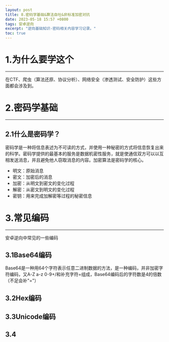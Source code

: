 ```yaml
---
layout: post
title: 8.密码学基础&算法自吐&非标准加密对抗
date: 2023-05-18 15:57 +0800
tags: 安卓逆向
excerpt: "逆向基础知识-密码相关内容学习记录。"
toc: true
---
```

# 1.为什么要学这个
***
在CTF、爬虫（算法还原、协议分析）、网络安全（渗透测试、安全防护）这些方面都会涉及到。
# 2.密码学基础
***
## 2.1什么是密码学？
密码学是一种将信息表述为不可读的方式，并使用一种秘密的方式将信息恢复出来的科学。密码学提供的最基本的服务是数据机密性服务，就是使通信双方可以以互相发送消息，并且避免他人窃取消息的内容。加密算法是密码学的核心。
+ 明文：原始消息
+ 密文：加密后的消息
+ 加密：从明文到密文的变化过程
+ 解密：从密文到明文的变化过程
+ 密钥：用来完成加解密等过程的秘密信息
  
# 3.常见编码
***
安卓逆向中常见的一些编码
## 3.1Base64编码
Base64是一种用64个字符表示任意二进制数据的方法，是一种编码，并非加密字符编码，又A-Z a-z 0-9+/和补充字符=组成，Base64编码后的字符数是4的倍数（不足会补"="）

## 3.2Hex编码
## 3.3Unicode编码
## 3.4
